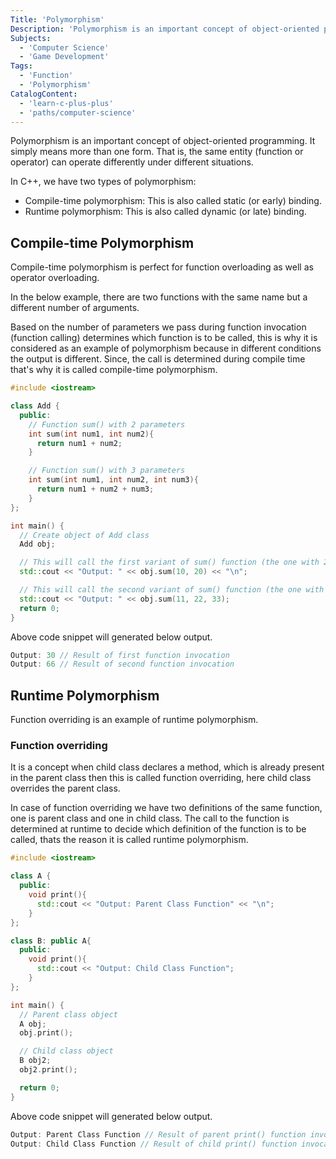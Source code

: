 ```yaml
---
Title: 'Polymorphism'
Description: 'Polymorphism is an important concept of object-oriented programming. It simply means more than one form. That is, the same entity (function or operator) can behave differently in different scenarios.'
Subjects:
  - 'Computer Science'
  - 'Game Development'
Tags:
  - 'Function'
  - 'Polymorphism'
CatalogContent:
  - 'learn-c-plus-plus'
  - 'paths/computer-science'
---
```


Polymorphism is an important concept of object-oriented programming. It simply means more than one form. That is, the same entity (function or operator) can operate differently under different situations.

In C++, we have two types of polymorphism:

- Compile-time polymorphism: This is also called static (or early) binding.
- Runtime polymorphism: This is also called dynamic (or late) binding.

## Compile-time Polymorphism

Compile-time polymorphism is perfect for function overloading as well as operator overloading.

In the below example, there are two functions with the same name but a different number of arguments.

Based on the number of parameters we pass during function invocation (function calling) determines which function is to be called, this is why it is considered as an example of polymorphism because in different conditions the output is different. Since, the call is determined during compile time that's why it is called compile-time polymorphism.

```cpp
#include <iostream>

class Add {
  public:
    // Function sum() with 2 parameters
    int sum(int num1, int num2){
      return num1 + num2;
    }

    // Function sum() with 3 parameters
    int sum(int num1, int num2, int num3){
      return num1 + num2 + num3;
    }
};

int main() {
  // Create object of Add class
  Add obj;

  // This will call the first variant of sum() function (the one with 2 parameters)
  std::cout << "Output: " << obj.sum(10, 20) << "\n";

  // This will call the second variant of sum() function (the one with 3 parameters)
  std::cout << "Output: " << obj.sum(11, 22, 33);
  return 0;
}
```

Above code snippet will generated below output.

```cpp
Output: 30 // Result of first function invocation
Output: 66 // Result of second function invocation
```

## Runtime Polymorphism

Function overriding is an example of runtime polymorphism.

### Function overriding

It is a concept when child class declares a method, which is already present in the parent class then this is called function overriding, here child class overrides the parent class.

In case of function overriding we have two definitions of the same function, one is parent class and one in child class. The call to the function is determined at runtime to decide which definition of the function is to be called, thats the reason it is called runtime polymorphism.

```cpp
#include <iostream>

class A {
  public:
    void print(){
      std::cout << "Output: Parent Class Function" << "\n";
    }
};

class B: public A{
  public:
    void print(){
      std::cout << "Output: Child Class Function";
    }
};

int main() {
  // Parent class object
  A obj;
  obj.print();

  // Child class object
  B obj2;
  obj2.print();

  return 0;
}
```

Above code snippet will generated below output.

```cpp
Output: Parent Class Function // Result of parent print() function invocation
Output: Child Class Function // Result of child print() function invocation
```
